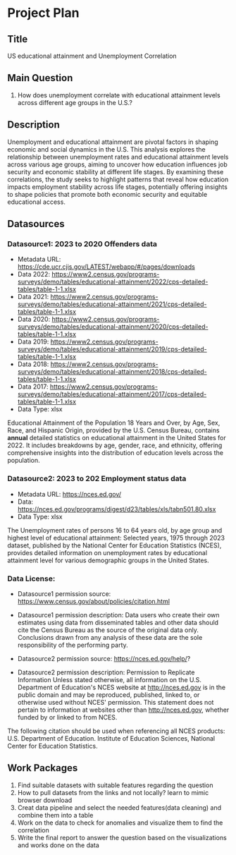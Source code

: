 # Project Plan

## Title
<!-- Give your project a short title. -->
US educational attainment and Unemployment Correlation

## Main Question

<!-- Think about one main question you want to answer based on the data. -->
1. How does unemployment correlate with educational attainment levels across different age groups in the U.S.?

## Description

Unemployment and educational attainment are pivotal factors in shaping economic and social dynamics in the U.S. 
This analysis explores the relationship between unemployment rates and educational attainment levels across various age groups, 
aiming to uncover how education influences job security and economic stability at different life stages. By examining these correlations, 
the study seeks to highlight patterns that reveal how education impacts employment stability across life stages, potentially offering insights to shape policies 
that promote both economic security and equitable educational access.


## Datasources

<!-- Describe each datasources you plan to use in a section. Use the prefic "DatasourceX" where X is the id of the datasource. -->

### Datasource1: 2023 to 2020 Offenders data
* Metadata URL: https://cde.ucr.cjis.gov/LATEST/webapp/#/pages/downloads
* Data 2022: https://www2.census.gov/programs-surveys/demo/tables/educational-attainment/2022/cps-detailed-tables/table-1-1.xlsx
* Data 2021: https://www2.census.gov/programs-surveys/demo/tables/educational-attainment/2021/cps-detailed-tables/table-1-1.xlsx
* Data 2020: https://www2.census.gov/programs-surveys/demo/tables/educational-attainment/2020/cps-detailed-tables/table-1-1.xlsx
* Data 2019: https://www2.census.gov/programs-surveys/demo/tables/educational-attainment/2019/cps-detailed-tables/table-1-1.xlsx
* Data 2018: https://www2.census.gov/programs-surveys/demo/tables/educational-attainment/2018/cps-detailed-tables/table-1-1.xlsx
* Data 2017: https://www2.census.gov/programs-surveys/demo/tables/educational-attainment/2017/cps-detailed-tables/table-1-1.xlsx
* Data Type: xlsx

Educational Attainment of the Population 18 Years and Over, by Age, Sex, Race, and Hispanic Origin, provided by the U.S. Census Bureau, contains **annual** detailed statistics 
on educational attainment in the United States for 2022. It includes breakdowns by age, gender, race, and ethnicity, offering comprehensive insights 
into the distribution of education levels across the population.

### Datasource2: 2023 to 202 Employment status data
* Metadata URL: https://nces.ed.gov/
* Data: https://nces.ed.gov/programs/digest/d23/tables/xls/tabn501.80.xlsx
* Data Type: xlsx

The Unemployment rates of persons 16 to 64 years old, by age group and highest level of educational attainment: Selected years, 1975 through 2023 dataset, 
published by the National Center for Education Statistics (NCES), provides detailed information on unemployment rates by educational attainment level for 
various demographic groups in the United States. 

### Data License: 
* Datasource1 permission source: https://www.census.gov/about/policies/citation.html
* Datasource1 permission description: Data users who create their own estimates using data from disseminated tables and other data should cite the Census Bureau 
as the source of the original data only. Conclusions drawn from any analysis of these data are the sole responsibility of the performing party.


* Datasource2 permission source: https://nces.ed.gov/help/?
* Datasource2 permission description: Permission to Replicate Information
Unless stated otherwise, all information on the U.S. Department of Education's NCES website at http://nces.ed.gov is in the public domain and may be reproduced,
published, linked to, or otherwise used without NCES' permission. This statement does not pertain to information at websites other than http://nces.ed.gov, 
whether funded by or linked to from NCES.

The following citation should be used when referencing all NCES products: U.S. Department of Education. Institute of Education Sciences, National Center for Education Statistics.

## Work Packages

<!-- List of work packages ordered sequentially, each pointing to an issue with more details. -->

1. Find suitable datasets with suitable features regarding the question
2. How to pull datasets from the links and not locally? learn to mimic browser download
3. Creat data pipeline and select the needed features(data cleaning) and combine them into a table 
4. Work on the data to check for anomalies and visualize them to find the correlation
5. Write the final report to answer the question based on the visualizations and works done on the data